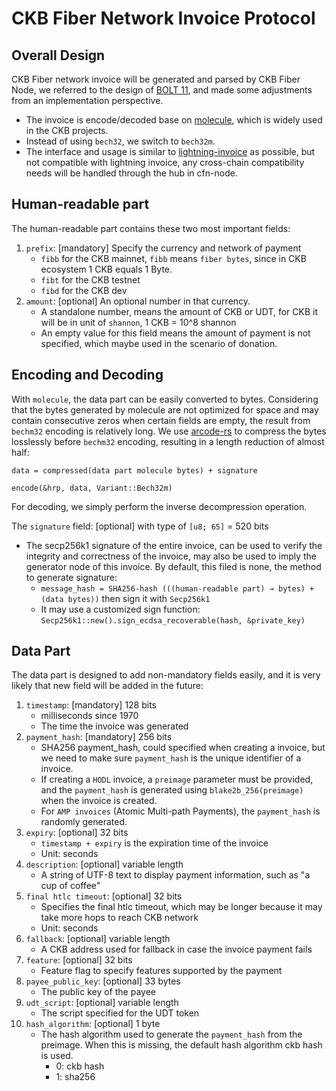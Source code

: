 # CKB Fiber Network Invoice Protocol

## Overall Design

CKB Fiber network invoice will be generated and parsed by CKB Fiber Node, we referred to the design of [BOLT 11](https://github.com/lightning/bolts/blob/master/11-payment-encoding.md), and made some adjustments from an implementation perspective.

- The invoice is encode/decoded base on [molecule](https://github.com/nervosnetwork/molecule), which is widely used in the CKB projects.
- Instead of using `bech32`, we switch to `bech32m`.
- The interface and usage is similar to [lightning-invoice](https://github.com/lightningdevkit/rust-lightning/tree/main/lightning-invoice/src) as possible, but not compatible with lightning invoice, any cross-chain compatibility needs will be handled through the hub in cfn-node.

## Human-readable part

The human-readable part contains these two most important fields:

1. `prefix`: [mandatory] Specify the currency and network of payment
    - `fibb` for the CKB mainnet,  `fibb` means `fiber bytes`, since in CKB ecosystem 1 CKB equals 1 Byte.
    - `fibt` for the CKB testnet
    - `fibd` for the CKB dev
2. `amount`: [optional] An optional number in that currency.
    - A standalone number, means the amount of CKB or UDT, for CKB it will be in unit of `shannon`, 1 CKB = 10^8 shannon
    - An empty value for this field means the amount of payment is not specified, which maybe used in the scenario of donation.

## Encoding and Decoding

With `molecule`, the data part can be easily converted to bytes. Considering that the bytes generated by molecule are not optimized for space and may contain consecutive zeros when certain fields are empty, the result from `bechm32` encoding is relatively long. We use [arcode-rs](https://github.com/cgbur/arcode-rs) to compress the bytes losslessly before `bechm32` encoding, resulting in a length reduction of almost half:

`data = compressed(data part molecule bytes) + signature`

`encode(&hrp, data, Variant::Bech32m)`

For decoding, we simply perform the inverse decompression operation.

The `signature` field: [optional] with type of `[u8; 65]` = 520 bits

- The secp256k1 signature of the entire invoice, can be used to verify the integrity and correctness of the invoice, may also be used to imply the generator node of this invoice.
By default, this filed is none, the method to generate signature:
  - `message_hash = SHA256-hash (((human-readable part) → bytes) + (data bytes))`
       then sign it with `Secp256k1`
  - It may use a customized sign function: `Secp256k1::new().sign_ecdsa_recoverable(hash, &private_key)`

## Data Part

The data part is designed to add non-mandatory fields easily, and it is very likely that new field will be added in the future:

1. `timestamp`: [mandatory] 128 bits
    - milliseconds since 1970
    - The time the invoice was generated
2. `payment_hash`: [mandatory] 256 bits
    - SHA256 payment_hash, could specified when creating a invoice, but we need to make sure `payment_hash` is the unique identifier of a invoice.
    - If creating a `HODL` invoice, a `preimage` parameter must be provided, and the `payment_hash` is generated using `blake2b_256(preimage)` when the invoice is created.
    - For `AMP invoices` (Atomic Multi-path Payments), the `payment_hash` is randomly generated.
3. `expiry`: [optional] 32 bits
    - `timestamp + expiry` is the expiration time of the invoice
    - Unit: seconds
4. `description`: [optional] variable length
    - A string of UTF-8 text to display payment information, such as "a cup of coffee"
5. `final htlc timeout`: [optional] 32 bits
    - Specifies the final htlc timeout, which may be longer because it may take more hops to reach CKB network
    - Unit: seconds
6. `fallback`: [optional] variable length
    - A CKB address used for fallback in case the invoice payment fails
7. `feature`: [optional] 32 bits
    - Feature flag to specify features supported by the payment
8. `payee_public_key`: [optional] 33 bytes
    - The public key of the payee
9. `udt_script`: [optional] variable length
    - The script specified for the UDT token
10. `hash_algorithm`: [optional] 1 byte
    - The hash algorithm used to generate the `payment_hash` from the preimage. When this is missing, the default hash algorithm ckb hash is used.
        - 0: ckb hash
        - 1: sha256
